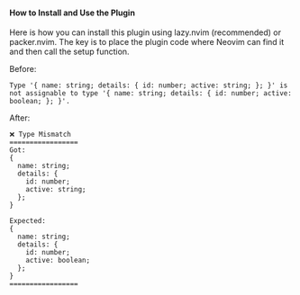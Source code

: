 #### How to Install and Use the Plugin
Here is how you can install this plugin using lazy.nvim (recommended) or packer.nvim. The key is to place the plugin code where Neovim can find it and then call the setup function.

Before:
```
Type '{ name: string; details: { id: number; active: string; }; }' is not assignable to type '{ name: string; details: { id: number; active: boolean; }; }'.
```
After:
```
❌ Type Mismatch
=================
Got:
{
  name: string;
  details: {
    id: number;
    active: string;
  };
}

Expected:
{
  name: string;
  details: {
    id: number;
    active: boolean;
  };
}
=================
```
